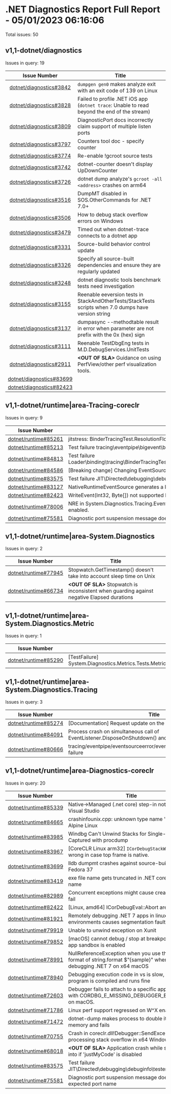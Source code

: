 # .NET Diagnostics Report Full Report - 05/01/2023 06:16:06

Total issues: 50

## v1,1-dotnet/diagnostics

Issues in query: 19

| **Issue Number** | **Title** |
| :--------------: | --------- |
| [dotnet/diagnostics#3842](https://github.com/dotnet/diagnostics/issues/3842) | `dumpgen gen0` makes analyze exit with an exit code of 139 on Linux |
| [dotnet/diagnostics#3828](https://github.com/dotnet/diagnostics/issues/3828) | Failed to profile .NET iOS app (`dotnet trace`: Unable to read beyond the end of the stream) |
| [dotnet/diagnostics#3809](https://github.com/dotnet/diagnostics/issues/3809) | DiagnosticPort docs incorrectly claim support of multiple listen ports |
| [dotnet/diagnostics#3797](https://github.com/dotnet/diagnostics/issues/3797) | Counters tool doc - specify counter |
| [dotnet/diagnostics#3774](https://github.com/dotnet/diagnostics/issues/3774) | Re-enable !gcroot source tests |
| [dotnet/diagnostics#3742](https://github.com/dotnet/diagnostics/issues/3742) | dotnet-counter doesn't display UpDownCounter |
| [dotnet/diagnostics#3726](https://github.com/dotnet/diagnostics/issues/3726) | dotnet dump analyze's `gcroot -all <address>` crashes on arm64 |
| [dotnet/diagnostics#3516](https://github.com/dotnet/diagnostics/issues/3516) | DumpMT disabled in SOS.OtherCommands for .NET 7.0+ |
| [dotnet/diagnostics#3506](https://github.com/dotnet/diagnostics/issues/3506) | How to debug stack overflow errors on Windows |
| [dotnet/diagnostics#3479](https://github.com/dotnet/diagnostics/issues/3479) | Timed out when dotnet-trace connects to a dotnet app |
| [dotnet/diagnostics#3331](https://github.com/dotnet/diagnostics/issues/3331) | Source-build behavior control update |
| [dotnet/diagnostics#3326](https://github.com/dotnet/diagnostics/issues/3326) | Specify all source-built dependencies and ensure they are regularly updated |
| [dotnet/diagnostics#3248](https://github.com/dotnet/diagnostics/issues/3248) | dotnet diagnostic tools benchmark tests need investigation |
| [dotnet/diagnostics#3155](https://github.com/dotnet/diagnostics/issues/3155) | Reenable eeversion tests in StackAndOtherTests/StackTests scripts when 7.0 dumps have version string |
| [dotnet/diagnostics#3137](https://github.com/dotnet/diagnostics/issues/3137) | dumpasync --methodtable result in error when parameter are not prefix with the 0x (hex) sign  |
| [dotnet/diagnostics#3111](https://github.com/dotnet/diagnostics/issues/3111) | Reenable TestDbgEng tests in M.D.DebugServices.UnitTests |
| [dotnet/diagnostics#2911](https://github.com/dotnet/diagnostics/issues/2911) | **\<OUT OF SLA\>** Guidance on using PerfView/other perf visualization tools. |
| [dotnet/diagnostics#83699]() |  |
| [dotnet/diagnostics#82423]() |  |

## v1,1-dotnet/runtime|area-Tracing-coreclr

Issues in query: 9

| **Issue Number** | **Title** |
| :--------------: | --------- |
| [dotnet/runtime#85261](https://github.com/dotnet/runtime/issues/85261) | jitstress: BinderTracingTest.ResolutionFlow.cmd failing |
| [dotnet/runtime#85213](https://github.com/dotnet/runtime/issues/85213) | Test failure tracing\\eventpipe\\bigevent\\bigevent\\bigevent.cmd |
| [dotnet/runtime#84813](https://github.com/dotnet/runtime/issues/84813) | Test failure Loader\\binding\\tracing\\BinderTracingTest.ResolutionFlow\\BinderTracingTest.ResolutionFlow.cmd |
| [dotnet/runtime#84586](https://github.com/dotnet/runtime/issues/84586) | [Breaking change] Changing EventSource OnEventCommand to be consistent |
| [dotnet/runtime#83575](https://github.com/dotnet/runtime/issues/83575) | Test failure JIT\\Directed\\debugging\\debuginfo\\tester\\tester.cmd |
| [dotnet/runtime#83127](https://github.com/dotnet/runtime/issues/83127) | NativeRuntimeEventSource generates a large manifest that is never used |
| [dotnet/runtime#82423](https://github.com/dotnet/runtime/issues/82423) | WriteEvent(Int32, Byte[]) not supported by EventPipe? |
| [dotnet/runtime#78006](https://github.com/dotnet/runtime/issues/78006) | NRE in System.Diagnostics.Tracing.EventPipePayloadDecoder if Threading event keywords are enabled. |
| [dotnet/runtime#75581](https://github.com/dotnet/runtime/issues/75581) | Diagnostic port suspension message doesn't report expected port name |

## v1,1-dotnet/runtime|area-System.Diagnostics

Issues in query: 2

| **Issue Number** | **Title** |
| :--------------: | --------- |
| [dotnet/runtime#77945](https://github.com/dotnet/runtime/issues/77945) | Stopwatch.GetTimestamp() doesn't take into account sleep time on Unix |
| [dotnet/runtime#66734](https://github.com/dotnet/runtime/issues/66734) | **\<OUT OF SLA\>** Stopwatch is inconsistent when guarding against negative Elapsed durations |

## v1,1-dotnet/runtime|area-System.Diagnostics.Metric

Issues in query: 1

| **Issue Number** | **Title** |
| :--------------: | --------- |
| [dotnet/runtime#85290](https://github.com/dotnet/runtime/issues/85290) | [TestFailure] System.Diagnostics.Metrics.Tests.MetricEventSourceTests.EventSourcePublishesAllDataTypes |

## v1,1-dotnet/runtime|area-System.Diagnostics.Tracing

Issues in query: 3

| **Issue Number** | **Title** |
| :--------------: | --------- |
| [dotnet/runtime#85274](https://github.com/dotnet/runtime/issues/85274) | [Documentation] Request update on the documentation of IL2026 |
| [dotnet/runtime#84091](https://github.com/dotnet/runtime/issues/84091) | Process crash on simultaneous call of EventListener.DisposeOnShutdown() and EventListener.EnableEvents() |
| [dotnet/runtime#80666](https://github.com/dotnet/runtime/issues/80666) | tracing/eventpipe/eventsourceerror/eventsourceerror/eventsourceerror failure |

## v1,1-dotnet/runtime|area-Diagnostics-coreclr

Issues in query: 20

| **Issue Number** | **Title** |
| :--------------: | --------- |
| [dotnet/runtime#85339](https://github.com/dotnet/runtime/issues/85339) | Native->Managed (.net core) step-in not working in Visual Studio |
| [dotnet/runtime#84665](https://github.com/dotnet/runtime/issues/84665) | crashinfounix.cpp: unknown type name 'off64_t' on Alpine Linux |
| [dotnet/runtime#83985](https://github.com/dotnet/runtime/issues/83985) | Windbg Can't Unwind Stacks for Single-File Dumps Captured with procdump |
| [dotnet/runtime#83967](https://github.com/dotnet/runtime/issues/83967) | [CoreCLR Linux arm32] `ICorDebugStackWalk` works wrong in case top frame is native. |
| [dotnet/runtime#83699](https://github.com/dotnet/runtime/issues/83699) | lldb dumpmt crashes against source-built .NET 7 on Fedora 37 |
| [dotnet/runtime#83419](https://github.com/dotnet/runtime/issues/83419) | exe file name gets truncated in .NET core mini dump name |
| [dotnet/runtime#82989](https://github.com/dotnet/runtime/issues/82989) | Concurrent exceptions might cause createdump to fail |
| [dotnet/runtime#82422](https://github.com/dotnet/runtime/issues/82422) | [Linux, amd64] ICorDebugEval::Abort are broken. |
| [dotnet/runtime#81921](https://github.com/dotnet/runtime/issues/81921) | Remotely debugging .NET 7 apps in linux-arm environments causes segmentation fault |
| [dotnet/runtime#79919](https://github.com/dotnet/runtime/issues/79919) | Unable to unwind exception on Xunit |
| [dotnet/runtime#79852](https://github.com/dotnet/runtime/issues/79852) | [macOS] cannot debug / stop at breakpoints when app sandbox is enabled |
| [dotnet/runtime#78991](https://github.com/dotnet/runtime/issues/78991) | NullReferenceException when you use the short format of string.format $"{sample}" when debugging .NET 7 on x64 macOS |
| [dotnet/runtime#78940](https://github.com/dotnet/runtime/issues/78940) | Debugging execution code in vs is slow, but the program is compiled and runs fine |
| [dotnet/runtime#72603](https://github.com/dotnet/runtime/issues/72603) | Debugger fails to attach to a specific application with CORDBG_E_MISSING_DEBUGGER_EXPORTS on macOS. |
| [dotnet/runtime#71786](https://github.com/dotnet/runtime/issues/71786) | Linux perf support regressed on W^X enabled runs |
| [dotnet/runtime#71472](https://github.com/dotnet/runtime/issues/71472) | dotnet-dump makes process to double its used memory and fails |
| [dotnet/runtime#70755](https://github.com/dotnet/runtime/issues/70755) | Crash in coreclr.dll!Debugger::SendException while processing stack overflow in x64 Windows |
| [dotnet/runtime#68018](https://github.com/dotnet/runtime/issues/68018) | **\<OUT OF SLA\>** Application crash while stepping into if 'justMyCode' is disabled |
| [dotnet/runtime#83575](https://github.com/dotnet/runtime/issues/83575) | Test failure JIT\\Directed\\debugging\\debuginfo\\tester\\tester.cmd |
| [dotnet/runtime#75581](https://github.com/dotnet/runtime/issues/75581) | Diagnostic port suspension message doesn't report expected port name |

